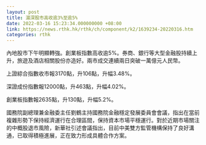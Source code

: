 ```yaml
---
layout: post
title: 滬深股市高收逾3%至逾5%
date: 2022-03-16 15:23:34.000000000 +08:00
link: https://news.rthk.hk/rthk/ch/component/k2/1639234-20220316.htm
categories: rthk
---
```


內地股市下午明顯轉強。創業板指數高收逾5%。券商、銀行等大型金融股持續上升，旅遊及酒店相關股份亦造好。兩市成交連續兩日突破一萬億元人民幣。

上證綜合指數收市報3170點，升106點，升幅3.48%。

深證成份指數報12000點，升463點，升幅4.02%。

創業板指數報2635點，升130點，升幅5.2%。

國務院副總理兼金融委主任劉鶴主持國務院金融穩定發展委員會會議，指出在當前複雜形勢下保持經濟運行在合理區間，保持資本市場平穩運行。對於近期市場關注的中概股退市風險，新華社引述會議指出，目前中美雙方監管機構保持了良好溝通，已取得積極進展，正在致力形成具體合作方案。
